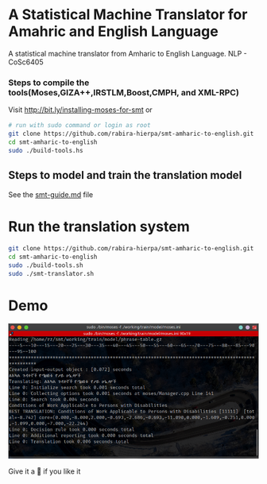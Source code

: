 # A Statistical Machine Translator for Amahric and English Language

A statistical machine translator from Amharic to English Language. NLP - CoSc6405

### Steps to compile the tools(Moses,GIZA++,IRSTLM,Boost,CMPH, and XML-RPC)

Visit http://bit.ly/installing-moses-for-smt or

```bash
# run with sudo command or login as root
git clone https://github.com/rabira-hierpa/smt-amharic-to-english.git
cd smt-amharic-to-english
sudo ./build-tools.hs
```

## Steps to model and train the translation model

See the [smt-guide.md](https://github.com/rabira-hierpa/smt-amharic-to-english/blob/master/smt-guide.md) file

# Run the translation system

```bash
git clone https://github.com/rabira-hierpa/smt-amharic-to-english.git
cd smt-amharic-to-english
sudo ./build-tools.sh
sudo ./smt-translator.sh
```

# Demo

![Sample Translation](./promo/sample-translation.png)

Give it a 🌟 if you like it
